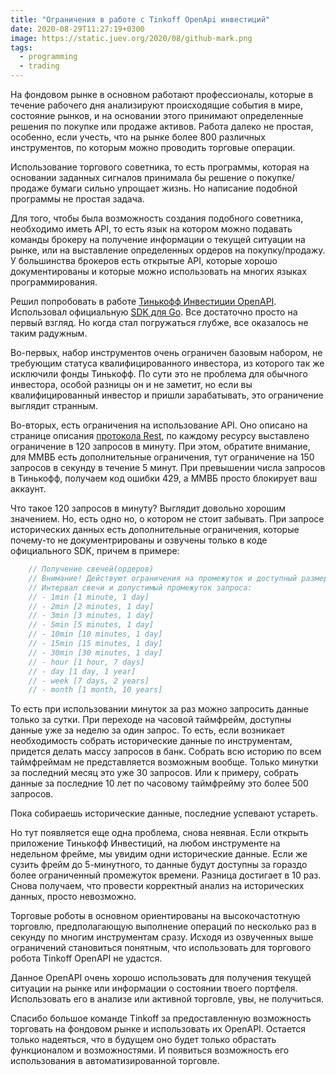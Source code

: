 ```yaml
---
title: "Ограничения в работе с Tinkoff OpenApi инвестиций"
date: 2020-08-29T11:27:19+0300
image: https://static.juev.org/2020/08/github-mark.png
tags:
  - programming
  - trading
---
```

На фондовом рынке в основном работают профессионалы, которые в течение рабочего дня анализируют происходящие события в мире, состояние рынков, и на основании этого принимают определенные решения по покупке или продаже активов. Работа далеко не простая, особенно, если учесть, что на рынке более 800 различных инструментов, по которым можно проводить торговые операции.

Использование торгового советника, то есть программы, которая на основании заданных сигналов принимала бы решение о покупке/продаже бумаги сильно упрощает жизнь. Но написание подобной программы не простая задача.

Для того, чтобы была возможность создания подобного советника, необходимо иметь API, то есть язык на котором можно подавать команды брокеру на получение информации о текущей ситуации на рынке, или на выставление определенных ордеров на покупку/продажу. У большинства брокеров есть открытые API, которые хорошо документированы и которые можно использовать на многих языках программирования.

Решил попробовать в работе [Тинькофф Инвестиции OpenAPI](https://tinkoffcreditsystems.github.io/invest-openapi/). Использовал официальную [SDK для Go](https://github.com/TinkoffCreditSystems/invest-openapi-go-sdk). Все достаточно просто на первый взгляд. Но когда стал погружаться глубже, все оказалось не таким радужным.

Во-первых, набор инструментов очень ограничен базовым набором, не требующим статуса квалифицированного инвестора, из которого так же исключили фонды Тинькофф. По сути это не проблема для обычного инвестора, особой разницы он и не заметит, но если вы квалифицированный инвестор и пришли зарабатывать, это ограничение выглядит странным.

Во-вторых, есть ограничения на использование API. Оно описано на странице описания [протокола Rest](https://tinkoffcreditsystems.github.io/invest-openapi/rest/), по каждому ресурсу выставлено ограничение в 120 запросов в минуту. При этом, обратите внимание, для ММВБ есть дополнительные ограничения, тут ограничение на 150 запросов в секунду в течение 5 минут. При превышении числа запросов в Тинькофф, получаем код ошибки 429, а ММВБ просто блокирует ваш аккаунт.

Что такое 120 запросов в минуту? Выглядит довольно хорошим значением. Но, есть одно но, о котором не стоит забывать. При запросе исторических данных есть дополнительные ограничения, которые почему-то не документрированы и озвучены только в коде официального SDK, причем в примере:

```go
	// Получение свечей(ордеров)
	// Внимание! Действуют ограничения на промежуток и доступный размер свечей за него
	// Интервал свечи и допустимый промежуток запроса:
	// - 1min [1 minute, 1 day]
	// - 2min [2 minutes, 1 day]
	// - 3min [3 minutes, 1 day]
	// - 5min [5 minutes, 1 day]
	// - 10min [10 minutes, 1 day]
	// - 15min [15 minutes, 1 day]
	// - 30min [30 minutes, 1 day]
	// - hour [1 hour, 7 days]
	// - day [1 day, 1 year]
	// - week [7 days, 2 years]
	// - month [1 month, 10 years]
```

То есть при использовании минуток за раз можно запросить данные только за сутки. При переходе на часовой таймфрейм, доступны данные уже за неделю за один запрос. То есть, если возникает необходимость собрать исторические данные по инструментам, придется делать массу запросов в банк. Собрать всю историю по всем таймфреймам не представляется возможным вообще. Только минутки за последний месяц это уже 30 запросов. Или к примеру, собрать данные за последние 10 лет по часовому таймфрейму это более 500 запросов.

Пока собираешь исторические данные, последние успевают устареть.

Но тут появляется еще одна проблема, снова неявная. Если открыть приложение Тинькофф Инвестиций, на любом инструменте на недельном фрейме, мы увидим одни исторические данные. Если же сузить фрейм до 5-минутного, то данные будут доступны за гораздо более ограниченный промежуток времени. Разница достигает в 10 раз. Снова получаем, что провести корректный анализ на исторических данных, просто невозможно.

Торговые роботы в основном ориентированы на высокочастотную торговлю, предполагающую выполнение операций по несколько раз в секунду по многим инструментам сразу. Исходя из озвученных выше ограничений становиться понятным, что использовать для торгового робота Tinkoff OpenAPI не удастся.

Данное OpenAPI очень хорошо использовать для получения текущей ситуации на рынке или информации о состоянии твоего портфеля. Использовать его в анализе или активной торговле, увы, не получиться.

Спасибо большое команде Tinkoff за предоставленную возможность торговать на фондовом рынке и использовать их OpenAPI. Остается только надеяться, что в будущем оно будет только обрастать функционалом и возможностями. И появиться возможность его использования в автоматизированной торговле.
